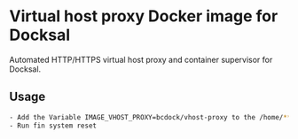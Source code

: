 # Virtual host proxy Docker image for Docksal

Automated HTTP/HTTPS virtual host proxy and container supervisor for Docksal.

## Usage


```bash
- Add the Variable IMAGE_VHOST_PROXY=bcdock/vhost-proxy to the /home/****/.docksal/docksal.env
- Run fin system reset
```
